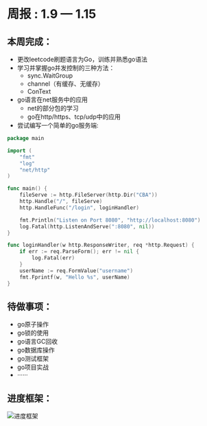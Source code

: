 # 周报 : 1.9 — 1.15 



## 本周完成：

- 更改leetcode刷题语言为Go，训练并熟悉go语法
- 学习并掌握go并发控制的三种方法：
  - sync.WaitGroup
  - channel（有缓存、无缓存）
  - ConText
- go语言在net服务中的应用
  - net的部分包的学习
  - go在http/https、tcp/udp中的应用
- 尝试编写一个简单的go服务端:

```go
package main

import (
	"fmt"
	"log"
	"net/http"
)

func main() {
	fileServe := http.FileServer(http.Dir("CBA"))
	http.Handle("/", fileServe)
	http.HandleFunc("/login", loginHandler)

	fmt.Println("Listen on Port 8080", "http://localhost:8080")
	log.Fatal(http.ListenAndServe(":8080", nil))
}

func loginHandler(w http.ResponseWriter, req *http.Request) {
	if err := req.ParseForm(); err != nil {
		log.Fatal(err)
	}
	userName := req.FormValue("username")
	fmt.Fprintf(w, "Hello %s", userName)
}

```



## 待做事项：

- go原子操作
- go锁的使用
- go语言GC回收
- go数据库操作
- go测试框架
- go项目实战
- ······



## 进度框架：

![进度框架](\image\第二次周报框架.png)
